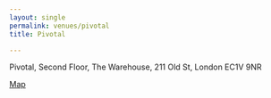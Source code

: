 ```yaml
---
layout: single
permalink: venues/pivotal
title: Pivotal

---
```


Pivotal, Second Floor, The Warehouse, 211 Old St, London EC1V 9NR

[Map](https://www.google.com/maps/place/Pivotal+Software/@51.526386,-0.089071,15z/data=!4m2!3m1!1s0x0:0xaa6a161c1fc6539d?sa=X&ved=2ahUKEwjiqPeh-4rlAhWCQkEAHaHPA0cQ_BIwGXoECAwQCA)
